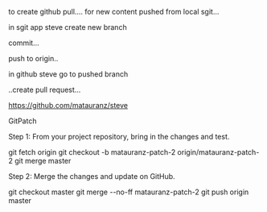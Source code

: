 to create github pull.... for new content 
pushed from local sgit...

in sgit app   steve create new branch

commit...

push to origin..

in github steve go to pushed branch   

..create pull request...





https://github.com/matauranz/steve

GitPatch

Step 1: From your project repository, bring in the changes and test.

git fetch origin 
git checkout -b matauranz-patch-2 origin/matauranz-patch-2 
git merge master

Step 2: Merge the changes and update on GitHub.

git checkout master 
git merge --no-ff matauranz-patch-2 
git push origin master



